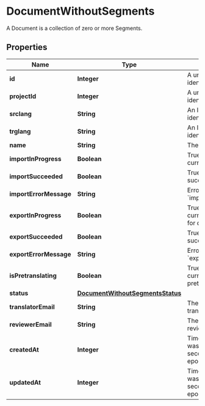

# DocumentWithoutSegments

A Document is a collection of zero or more Segments. 
## Properties

Name | Type | Description | Notes
------------ | ------------- | ------------- | -------------
**id** | **Integer** | A unique number identifying the Document. |  [optional]
**projectId** | **Integer** | A unique number identifying the Project. |  [optional]
**srclang** | **String** | An ISO 639-1 language identifier. |  [optional]
**trglang** | **String** | An ISO 639-1 language identifier. |  [optional]
**name** | **String** | The document name. |  [optional]
**importInProgress** | **Boolean** | True if the document is currently being imported |  [optional]
**importSucceeded** | **Boolean** | True if the import process succeeded. |  [optional]
**importErrorMessage** | **String** | Error message if &#x60;import_succeeded&#x3D;false&#x60; |  [optional]
**exportInProgress** | **Boolean** | True if the document is currently being exported for download |  [optional]
**exportSucceeded** | **Boolean** | True if the export process succeeded. |  [optional]
**exportErrorMessage** | **String** | Error message if &#x60;export_succeeded&#x3D;false&#x60; |  [optional]
**isPretranslating** | **Boolean** | True if the document is currently being pretranslated. |  [optional]
**status** | [**DocumentWithoutSegmentsStatus**](DocumentWithoutSegmentsStatus.md) |  |  [optional]
**translatorEmail** | **String** | The email of the assigned translator. |  [optional]
**reviewerEmail** | **String** | The email of the assigned reviewer. |  [optional]
**createdAt** | **Integer** | Time at which the object was created. Measured in seconds since the Unix epoch. |  [optional]
**updatedAt** | **Integer** | Time at which the object was created. Measured in seconds since the Unix epoch. |  [optional]



